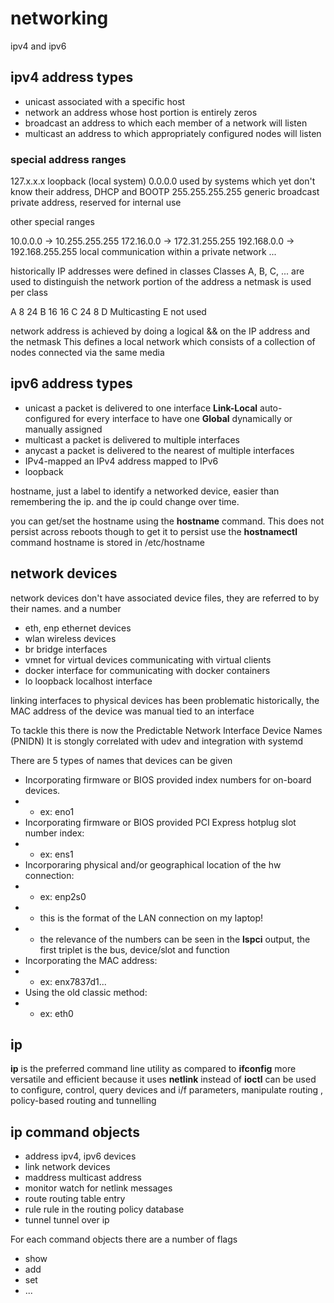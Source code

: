 # networking

ipv4 and ipv6

## ipv4 address types

* unicast       associated with a specific host
* network       an address whose host portion is entirely zeros
* broadcast     an address to which each member of a network will listen
* multicast     an address to which appropriately configured nodes will listen

### special address ranges

127.x.x.x           loopback (local system)
0.0.0.0             used by systems which yet don't know their address, DHCP and BOOTP
255.255.255.255     generic broadcast private address, reserved for internal use

other special ranges

10.0.0.0 -> 10.255.255.255
172.16.0.0 -> 172.31.255.255
192.168.0.0 -> 192.168.255.255  local communication within a private network
...

historically IP addresses were defined in classes
Classes A, B, C, ... are used to distinguish the network portion of the address
a netmask is used per class

A   8   24
B   16  16
C   24  8
D   Multicasting
E   not used

network address is achieved by doing a logical && on the IP address and the netmask
This defines a local network which consists of a collection of nodes connected via the same media

## ipv6 address types

* unicast       a packet is delivered to one interface
                **Link-Local**  auto-configured for every interface to have one
                **Global**  dynamically or manually assigned
* multicast     a packet is delivered to multiple interfaces
* anycast       a packet is delivered to the nearest of multiple interfaces
* IPv4-mapped   an IPv4 address mapped to IPv6
* loopback

hostname, just a label to identify a networked device, easier than remembering the ip.
and the ip could change over time.

you can get/set the hostname using the **hostname** command. This does not persist across reboots though
to get it to persist use the **hostnamectl** command
hostname is stored in /etc/hostname

## network devices

network devices don't have associated device files, they are referred to by their names.
and a number

* eth, enp  ethernet devices
* wlan      wireless devices
* br        bridge interfaces
* vmnet     for virtual devices communicating with virtual clients
* docker    interface for communicating with docker containers
* lo        loopback localhost interface

linking interfaces to physical devices has been problematic
historically, the MAC address of the device was manual tied to an interface

To tackle this there is now the Predictable Network Interface Device Names (PNIDN)
It is stongly correlated with udev and integration with systemd

There are 5 types of names that devices can be given

* Incorporating firmware or BIOS provided index numbers for on-board devices.
* * ex: eno1
* Incorporating firmware or BIOS provided PCI Express hotplug slot number index:
* * ex: ens1
* Incorporaring physical and/or geographical location of the hw connection:
* * ex: enp2s0
* * this is the format of the LAN connection on my laptop!
* * the relevance of the numbers can be seen in the **lspci** output, the first triplet is the bus, device/slot and function
* Incorporating the MAC address:
* * ex: enx7837d1...
* Using the old classic method:
* * ex: eth0

## ip

**ip** is the preferred command line utility as compared to **ifconfig**
more versatile and efficient because it uses **netlink** instead of **ioctl**
can be used to configure, control, query devices and i/f parameters, manipulate routing , policy-based routing and tunnelling

## ip command objects

* address   ipv4, ipv6 devices
* link      network devices
* maddress  multicast address
* monitor   watch for netlink messages
* route     routing table entry
* rule      rule in the routing policy database
* tunnel    tunnel over ip

For each command objects there are a number of flags

* show
* add
* set
* ...